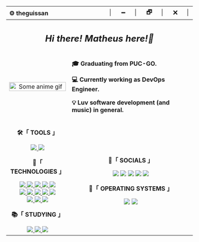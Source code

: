 <div>
  <table>
    <thead>
      <tr>
        <th align="left">⚙️ theguissan</th>
        <th align="right">│⠀⠀🗕⠀⠀│⠀⠀🗗⠀⠀│⠀⠀🗙⠀⠀│</th>
      </tr>
    </thead>
    <tbody>
       <tr>
        <td colspan="2" align="center">
          <h2 align="center"><i>Hi there! Matheus here!👋</i></h2>
        </td>
      </tr>
      <tr>
        <td align="center">
          <a href="#blank"><img src="https://steamuserimages-a.akamaihd.net/ugc/90472114705174546/41ED95ACE18D194A63D0DE3F826EA01B5F3D34DD/?imw=5000&imh=5000&ima=fit&impolicy=Letterbox&imcolor=%23000000&letterbox=false" width="100%"  title="Some anime gif" alt="Some anime gif"></a>
        </td>
        <td colspan="1" align="">
          <b><p>🎓 Graduating from PUC-GO.</p></b>
          <b><p>💻 Currently working as DevOps Engineer.</i><p>
          <b><p>💡 Luv software development (and music) in general.</p></b>
        </td>
      </tr>
      <tr>
        <td colspan="1" align="center">
          <p><b>🛠️「 TOOLS 」</b></p>
            <a href="https://code.visualstudio.com/"><img src="https://img.shields.io/badge/Visual_Studio_Code-blue?style=flat&logo=visual-studio-code&logoColor=0078D4">
            </a>
            <a href="https://neovim.io/"><img src="https://img.shields.io/badge/Neovim-green?style=flat&logo=neovim&logoColor=2D2252">
            </a>
          <br><p><b>🚀「 TECHNOLOGIES 」</b></p>
            <a href="#blank">
              <img src="https://img.shields.io/badge/Shell_Script-121011?style=flat&logo=gnu-bash&logoColor=white">
              <img src="https://img.shields.io/badge/HTML-E34F26?style=flat&logo=html5&logoColor=white">
              <img src="https://img.shields.io/badge/CSS-1572B6?style=flat&logo=css3&logoColor=white">
              <img src="https://img.shields.io/badge/JavaScript-F7DF1E?style=flat&logo=javascript&logoColor=black">
              <img src="https://img.shields.io/badge/TypeScript-007ACC?style=flat&logo=typescript&logoColor=white">
              <br/>
              <img src="https://img.shields.io/badge/Python-14354C?style=flat&logo=python&logoColor=white">
              <img src="https://img.shields.io/badge/PostgreSQL-%23316192.svg?style=flat&logo=postgresql&logoColor=white">
              <img src="https://img.shields.io/badge/Java-FFFFFF?style=flat&logo=openjdk&logoColor=black">
              <img src="https://img.shields.io/badge/Spring-6DB33F?style=flat&logo=spring&logoColor=white">
              <img src="https://img.shields.io/badge/Angular-DD0031?style=flat&logo=angular&logoColor=white">
              <br/>
              <img src="https://img.shields.io/badge/AngularJS-E23237?style=flat&logo=angularjs&logoColor=white">
              <img src="https://img.shields.io/badge/C-3776AB?style=flat&logo=c&logoColor=white">
              <img src="https://img.shields.io/badge/C%2B%2B-00599C?style=flat&logo=c%2B%2B&logoColor=white">
            </a>
          <br><p><b>📚「 STUDYING 」</b></p>
            <a href="#blank">
               <img src="https://img.shields.io/badge/GitHub Actions-white?style=flat&logo=githubactions&logoColor=black">
               <img src="https://img.shields.io/badge/Docker-white?style=flat&logo=docker&logoColor=blue">
               <img src="https://img.shields.io/badge/Shell_Script-121011?style=flat&logo=gnu-bash&logoColor=white">
            </a>
        </td>
        <td colspan="1" align="center">
          <p><b>👀「 SOCIALS 」</b></p>
          <a href="mailto:jovemtr00.mg@gmail.com"><img src="https://img.shields.io/badge/-Gmail-c14438?style=flat&logo=Gmail&logoColor=white"></a>
          <a href="https://www.linkedin.com/in/matheus-santana-3923461a8"><img src="https://img.shields.io/badge/LinkedIn-blue?style=flat&logo=Linkedin&logoColor=white"></a>
          <a href="https://www.last.fm/user/THXUS"><img src="https://img.shields.io/badge/Last.fm-E23237?style=flat&logo=last.fm&logoColor=white"></a>
          <a href="https://twitter.com/theguissan"><img src="https://img.shields.io/badge/Twitter-FFFFFF?style=flat&logo=twitter&logoColor=blue"></a>
          <a href="https://www.instagram.com/theguissan/"><img src="https://img.shields.io/badge/Instagram-E1306C?style=flat&logo=instagram&logoColor=white"></a>
          <br><p><b>💾「 OPERATING SYSTEMS 」</b></p>
          <a href="https://www.microsoft.com/software-download/windows11"><img src="https://img.shields.io/badge/Windows_11-0078D6?style=flat&logo=windows11&logoColor=blue"></a>
          <a href="_blank"><img src="https://img.shields.io/badge/Arch Linux-1793D1?style=flat&logo=arch-linux&logoColor=fff"></a>
        </td>
      </tr>
